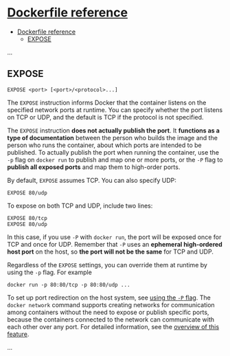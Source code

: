 # [Dockerfile reference](https://docs.docker.com/engine/reference/builder/)

- [Dockerfile reference](#dockerfile-reference)
  - [EXPOSE](#expose)

...

## EXPOSE

    EXPOSE <port> [<port>/<protocol>...]

The `EXPOSE` instruction informs Docker that the container listens on the specified network ports at runtime. You can specify whether the port listens on TCP or UDP, and the default is TCP if the protocol is not specified.

The `EXPOSE` instruction **does not actually publish the port**. It **functions as a type of documentation** between the person who builds the image and the person who runs the container, about which ports are intended to be published. To actually publish the port when running the container, use the `-p` flag on `docker run` to publish and map one or more ports, or the `-P` flag to **publish all exposed ports** and map them to high-order ports.

By default, `EXPOSE` assumes TCP. You can also specify UDP:

    EXPOSE 80/udp

To expose on both TCP and UDP, include two lines:

    EXPOSE 80/tcp
    EXPOSE 80/udp

In this case, if you use `-P` with `docker run`, the port will be exposed once for TCP and once for UDP. Remember that `-P` uses an **ephemeral high-ordered host port** on the host, so **the port will not be the same** for TCP and UDP.

Regardless of the `EXPOSE` settings, you can override them at runtime by using the `-p` flag. For example

    docker run -p 80:80/tcp -p 80:80/udp ...

To set up port redirection on the host system, see [using the `-P` flag](https://docs.docker.com/engine/reference/run/#expose-incoming-ports). The `docker network` command supports creating networks for communication among containers without the need to expose or publish specific ports, because the containers connected to the network can communicate with each other over any port. For detailed information, see the [overview of this feature](https://docs.docker.com/engine/userguide/networking/).

...